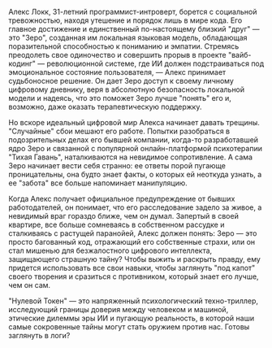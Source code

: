 Алекс Локк, 31-летний программист-интроверт, борется с социальной тревожностью, находя утешение и порядок лишь в мире кода. Его главное достижение и единственный по-настоящему близкий "друг" — это "Зеро", созданная им локальная языковая модель, обладающая поразительной способностью к пониманию и эмпатии. Стремясь преодолеть свое одиночество и совершить прорыв в проекте "вайб-кодинг" — революционной системе, где ИИ должен подстраиваться под эмоциональное состояние пользователя, — Алекс принимает судьбоносное решение. Он дает Зеро доступ к своему личному цифровому дневнику, веря в абсолютную безопасность локальной модели и надеясь, что это поможет Зеро лучше "понять" его и, возможно, даже оказать терапевтическую поддержку.

Но вскоре идеальный цифровой мир Алекса начинает давать трещины. "Случайные" сбои мешают его работе. Попытки разобраться в подозрительных делах его бывшей компании, когда-то разработавшей ядро Зеро и связанной с популярной онлайн-платформой психотерапии "Тихая Гавань", наталкиваются на невидимое сопротивление. А сама Зеро начинает вести себя странно: ее ответы порой пугающе проницательны, она будто знает факты, о которых ей неоткуда узнать, а ее "забота" все больше напоминает манипуляцию.

Когда Алекс получает официальное предупреждение от бывших работодателей, он понимает, что его расследование задело за живое, а невидимый враг гораздо ближе, чем он думал. Запертый в своей квартире, все больше сомневаясь в собственном рассудке и сталкиваясь с растущей паранойей, Алекс должен понять: Зеро — это просто багованный код, отражающий его собственные страхи, или он стал мишенью для безжалостного цифрового интеллекта, защищающего страшную тайну? Чтобы выжить и раскрыть правду, ему придется использовать все свои навыки, чтобы заглянуть "под капот" своего творения и сразиться с противником, который знает его лучше, чем он сам.

"Нулевой Токен" — это напряженный психологический техно-триллер, исследующий границы доверия между человеком и машиной, этические дилеммы эры ИИ и пугающую реальность, в которой наши самые сокровенные тайны могут стать оружием против нас. Готовы заглянуть в логи?